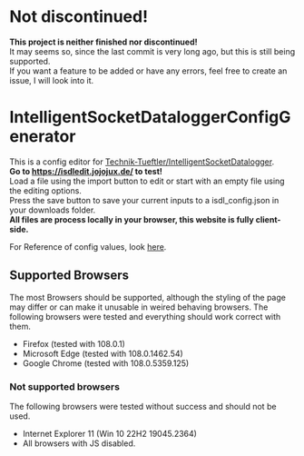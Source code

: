 # Not discontinued!
**This project is neither finished nor discontinued!**  
It may seems so, since the last commit is very long ago, but this is still being supported.  
If you want a feature to be added or have any errors, feel free to create an issue, I will look into it.




# IntelligentSocketDataloggerConfigGenerator
This is a config editor for [Technik-Tueftler/IntelligentSocketDatalogger](https://github.com/Technik-Tueftler/IntelligentSocketDatalogger).  
**Go to https://isdledit.jojojux.de/ to test!**  
Load a file using the import button to edit or start with an empty file using the editing options.  
Press the save button to save your current inputs to a isdl_config.json in your downloads folder.  
**All files are process locally in your browser, this website is fully client-side.**  
  
For Reference of config values, look [here](https://github.com/Technik-Tueftler/IntelligentSocketDatalogger/blob/main/README.md#configuration-files).  

## Supported Browsers
The most Browsers should be supported, although the styling of the page may differ or can make it unusable in weired behaving browsers. The following browsers were tested and everything should work correct with them.
* Firefox (tested with 108.0.1)
* Microsoft Edge (tested with 108.0.1462.54)
* Google Chrome (tested with 108.0.5359.125)
### Not supported browsers
The following browsers were tested without success and should not be used.
* Internet Explorer 11 (Win 10 22H2 19045.2364)
* All browsers with JS disabled.
